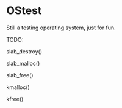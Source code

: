 # OStest
Still a testing operating system, just for fun.


TODO:

slab_destroy()

slab_malloc()

slab_free()

kmalloc()

kfree()
